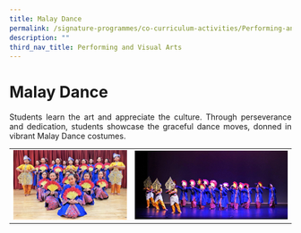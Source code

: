 ```yaml
---
title: Malay Dance
permalink: /signature-programmes/co-curriculum-activities/Performing-and-Visual-Arts/malay-dance/
description: ""
third_nav_title: Performing and Visual Arts
---
```

# Malay Dance
<p align="Justify">Students learn the art and appreciate the culture.  Through perseverance and dedication, students showcase the graceful dance moves, donned in vibrant Malay Dance costumes.</p>

<table width="100%"><tbody>
<tr><td style="width:43%"><img src="/images/OurCurriculum/cca19.jpg" style="width:100%">
</td>
<td style="width:57%"><img src="/images/OurCurriculum/cca20.jpg" style="width:100%"></td>
</tr></tbody></table>
